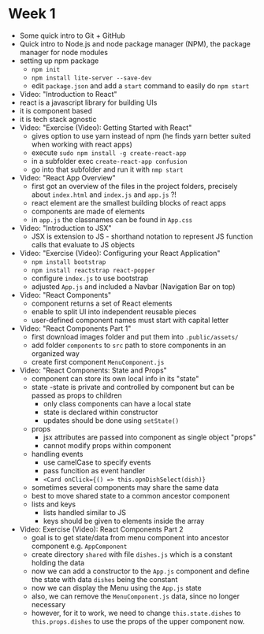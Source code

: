 # Week 1
- Some quick intro to Git + GitHub
- Quick intro to Node.js and node package manager (NPM), the package manager for node modules
- setting up npm package
  - `npm init`
  - `npm install lite-server --save-dev`
  - edit `package.json` and add a `start` command to easily do `npm start`
- Video: "Introduction to React"
- react is a javascript library for building UIs
- it is component based
- it is tech stack agnostic
- Video: "Exercise (Video): Getting Started with React"
  - gives option to use yarn instead of npm (he finds yarn 
    better suited when working with react apps)
  - execute `sudo npm install -g create-react-app`
  - in a subfolder exec `create-react-app confusion`
  - go into that subfolder and run it with `nmp start`
- Video: "React App Overview"
  - first got an overview of the files in the project folders, 
 precisely about `index.html` and `index.js` and `app.js` ?!
  - react element are the smallest building blocks of react apps
  - components are made of elements
  - in `app.js` the classnames can be found in `App.css`
- Video: "Introduction to JSX"
  - JSX is extension to JS - shorthand notation to represent JS
    function calls that evaluate to JS objects
- Video: "Exercise (Video): Configuring your React Application"
  - `npm install bootstrap`
  - `npm install reactstrap react-popper`
  - configure `index.js` to use bootstrap
  - adjusted `App.js` and included a Navbar (Navigation Bar on top)
- Video: "React Components"
  - component returns a set of React elements
  - enable to split UI into independent reusable pieces
  - user-defined component names must start with capital letter
- Video: "React Components Part 1"
  - first download images folder and put them into `.public/assets/`
  - add folder `components` to `src` path to store components in an organized way
  - create first component `MenuComponent.js`
- Video: "React Components: State and Props"
  - component can store its own local info in its "state" 
  - state
    -state is private and controlled by component but can be passed as props to children  
    - only class components can have a local state
    - state is declared within constructor
    - updates should be done using `setState()`
  - props
    - jsx attributes are passed into component as single object "props"
    - cannot modify props within component
  - handling events
    - use camelCase to specify events
    - pass funcition as event handler
    - `<Card onClick={() => this.opnDishSelect(dish)}`
  - sometimes several components may share the same data
  - best to move shared state to a common ancestor component
  - lists and keys
    - lists handled similar to JS
    - keys should be given to elements inside the array
- Video: Exercise (Video): React Components Part 2
  - goal is to get state/data from menu component into ancestor component e.g. `AppComponent`
  - create directory `shared` with file `dishes.js` which is a constant holding the data
  - now we can add a constructor to the `App.js` component and define the state with data `dishes` 
    being the constant
  - now we can display the Menu using the `App.js` state
  - also, we can remove the `MenuComponent.js` data, since no longer necessary
  - however, for it to work, we need to change `this.state.dishes` to `this.props.dishes` to 
    use the props of the upper component now.
  
  
  
    